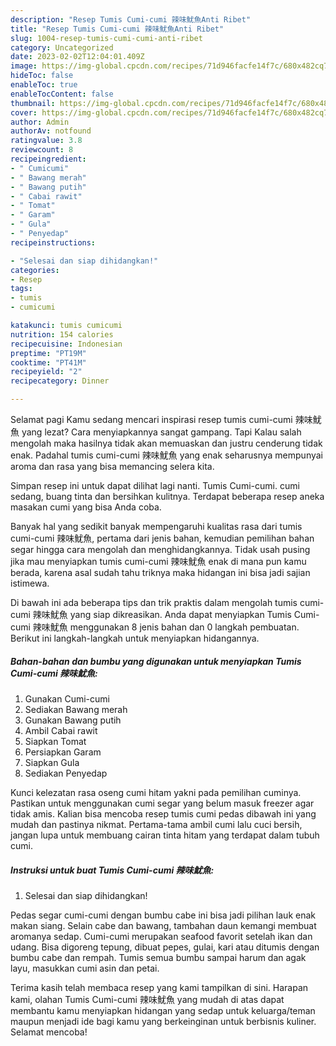 ```yaml
---
description: "Resep Tumis Cumi-cumi 辣味魷魚Anti Ribet"
title: "Resep Tumis Cumi-cumi 辣味魷魚Anti Ribet"
slug: 1004-resep-tumis-cumi-cumi-anti-ribet
category: Uncategorized
date: 2023-02-02T12:04:01.409Z
image: https://img-global.cpcdn.com/recipes/71d946facfe14f7c/680x482cq70/tumis-cumi-cumi-辣味魷魚-foto-resep-utama.jpg
hideToc: false
enableToc: true
enableTocContent: false
thumbnail: https://img-global.cpcdn.com/recipes/71d946facfe14f7c/680x482cq70/tumis-cumi-cumi-辣味魷魚-foto-resep-utama.jpg
cover: https://img-global.cpcdn.com/recipes/71d946facfe14f7c/680x482cq70/tumis-cumi-cumi-辣味魷魚-foto-resep-utama.jpg
author: Admin
authorAv: notfound
ratingvalue: 3.8
reviewcount: 8
recipeingredient:
- " Cumicumi"
- " Bawang merah"
- " Bawang putih"
- " Cabai rawit"
- " Tomat"
- " Garam"
- " Gula"
- " Penyedap"
recipeinstructions:

- "Selesai dan siap dihidangkan!"
categories:
- Resep
tags:
- tumis
- cumicumi

katakunci: tumis cumicumi 
nutrition: 154 calories
recipecuisine: Indonesian
preptime: "PT19M"
cooktime: "PT41M"
recipeyield: "2"
recipecategory: Dinner

---
```



Selamat pagi Kamu sedang mencari inspirasi resep tumis cumi-cumi 辣味魷魚 yang lezat? Cara menyiapkannya sangat gampang. Tapi Kalau salah mengolah maka hasilnya tidak akan memuaskan dan justru cenderung tidak enak. Padahal tumis cumi-cumi 辣味魷魚 yang enak seharusnya mempunyai aroma dan rasa yang bisa memancing selera kita.


Simpan resep ini untuk dapat dilihat lagi nanti. Tumis Cumi-cumi. cumi sedang, buang tinta dan bersihkan kulitnya. Terdapat beberapa resep aneka masakan cumi yang bisa Anda coba.

Banyak hal yang sedikit banyak mempengaruhi kualitas rasa dari tumis cumi-cumi 辣味魷魚, pertama dari jenis bahan, kemudian pemilihan bahan segar hingga cara mengolah dan menghidangkannya. Tidak usah pusing jika mau menyiapkan tumis cumi-cumi 辣味魷魚 enak di mana pun kamu berada, karena asal sudah tahu triknya maka hidangan ini bisa jadi sajian istimewa.


Di bawah ini ada beberapa tips dan trik praktis dalam mengolah tumis cumi-cumi 辣味魷魚 yang siap dikreasikan. Anda dapat menyiapkan Tumis Cumi-cumi 辣味魷魚 menggunakan 8 jenis bahan dan 0 langkah pembuatan. Berikut ini langkah-langkah untuk menyiapkan hidangannya.

<!--inarticleads1-->

##### Bahan-bahan dan bumbu yang digunakan untuk menyiapkan Tumis Cumi-cumi 辣味魷魚:

1. Gunakan  Cumi-cumi
1. Sediakan  Bawang merah
1. Gunakan  Bawang putih
1. Ambil  Cabai rawit
1. Siapkan  Tomat
1. Persiapkan  Garam
1. Siapkan  Gula
1. Sediakan  Penyedap


Kunci kelezatan rasa oseng cumi hitam yakni pada pemilihan cuminya. Pastikan untuk menggunakan cumi segar yang belum masuk freezer agar tidak amis. Kalian bisa mencoba resep tumis cumi pedas dibawah ini yang mudah dan pastinya nikmat. Pertama-tama ambil cumi lalu cuci bersih, jangan lupa untuk membuang cairan tinta hitam yang terdapat dalam tubuh cumi. 

<!--inarticleads2-->

##### Instruksi untuk buat Tumis Cumi-cumi 辣味魷魚:


1. Selesai dan siap dihidangkan!

Pedas segar cumi-cumi dengan bumbu cabe ini bisa jadi pilihan lauk enak makan siang. Selain cabe dan bawang, tambahan daun kemangi membuat aromanya sedap. Cumi-cumi merupakan seafood favorit setelah ikan dan udang. Bisa digoreng tepung, dibuat pepes, gulai, kari atau ditumis dengan bumbu cabe dan rempah. Tumis semua bumbu sampai harum dan agak layu, masukkan cumi asin dan petai. 

Terima kasih telah membaca resep yang kami tampilkan di sini. Harapan kami, olahan Tumis Cumi-cumi 辣味魷魚 yang mudah di atas dapat membantu kamu menyiapkan hidangan yang sedap untuk keluarga/teman maupun menjadi ide bagi kamu yang berkeinginan untuk berbisnis kuliner. Selamat mencoba!
